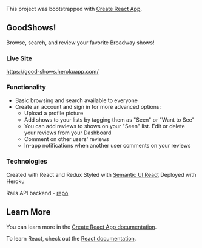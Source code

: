 This project was bootstrapped with [Create React App](https://github.com/facebook/create-react-app).

## GoodShows!

Browse, search, and review your favorite Broadway shows! 

### Live Site

https://good-shows.herokuapp.com/

### Functionality

 - Basic browsing and search available to everyone
 - Create an account and sign in for more advanced options:
    - Upload a profile picture
    - Add shows to your lists by tagging them as "Seen" or "Want to See"
    - You can add reviews to shows on your "Seen" list. Edit or delete your reviews from your Dashboard
    - Comment on other users' reviews
    - In-app notifications when another user comments on your reviews

### Technologies

Created with React and Redux
Styled with [Semantic UI React](https://react.semantic-ui.com/)
Deployed with Heroku

Rails API backend - [repo](https://github.com/slaloggia/goodshows-api)


## Learn More

You can learn more in the [Create React App documentation](https://facebook.github.io/create-react-app/docs/getting-started).

To learn React, check out the [React documentation](https://reactjs.org/).

